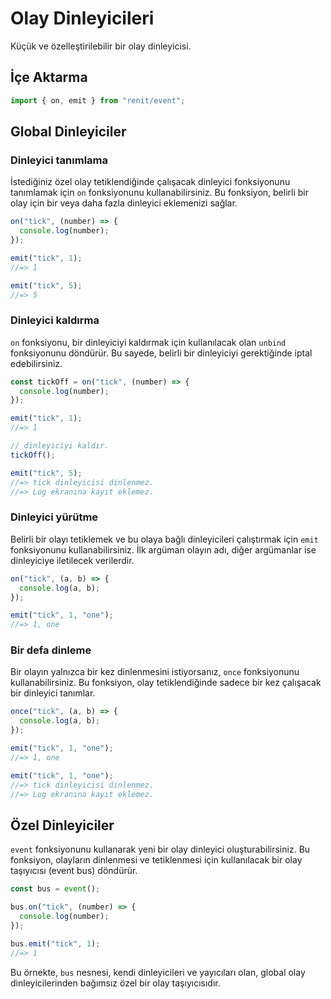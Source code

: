 # Olay Dinleyicileri

Küçük ve özelleştirilebilir bir olay dinleyicisi.

## İçe Aktarma

```js
import { on, emit } from "renit/event";
```

## Global Dinleyiciler

### Dinleyici tanımlama

İstediğiniz özel olay tetiklendiğinde çalışacak dinleyici fonksiyonunu tanımlamak için `on` fonksiyonunu kullanabilirsiniz. Bu fonksiyon, belirli bir olay için bir veya daha fazla dinleyici eklemenizi sağlar.

```js
on("tick", (number) => {
  console.log(number);
});

emit("tick", 1);
//=> 1

emit("tick", 5);
//=> 5
```

### Dinleyici kaldırma

`on` fonksiyonu, bir dinleyiciyi kaldırmak için kullanılacak olan `unbind` fonksiyonunu döndürür. Bu sayede, belirli bir dinleyiciyi gerektiğinde iptal edebilirsiniz.

```js
const tickOff = on("tick", (number) => {
  console.log(number);
});

emit("tick", 1);
//=> 1

// dinleyiciyi kaldır.
tickOff();

emit("tick", 5);
//=> tick dinleyicisi dinlenmez.
//=> Log ekranına kayıt eklemez.
```

### Dinleyici yürütme

Belirli bir olayı tetiklemek ve bu olaya bağlı dinleyicileri çalıştırmak için `emit` fonksiyonunu kullanabilirsiniz. İlk argüman olayın adı, diğer argümanlar ise dinleyiciye iletilecek verilerdir.

```js
on("tick", (a, b) => {
  console.log(a, b);
});

emit("tick", 1, "one");
//=> 1, one
```

### Bir defa dinleme

Bir olayın yalnızca bir kez dinlenmesini istiyorsanız, `once` fonksiyonunu kullanabilirsiniz. Bu fonksiyon, olay tetiklendiğinde sadece bir kez çalışacak bir dinleyici tanımlar.

```js
once("tick", (a, b) => {
  console.log(a, b);
});

emit("tick", 1, "one");
//=> 1, one

emit("tick", 1, "one");
//=> tick dinleyicisi dinlenmez.
//=> Log ekranına kayıt eklemez.
```

## Özel Dinleyiciler

`event` fonksiyonunu kullanarak yeni bir olay dinleyici oluşturabilirsiniz. Bu fonksiyon, olayların dinlenmesi ve tetiklenmesi için kullanılacak bir olay taşıyıcısı (event bus) döndürür.

```js
const bus = event();

bus.on("tick", (number) => {
  console.log(number);
});

bus.emit("tick", 1);
//=> 1
```

Bu örnekte, `bus` nesnesi, kendi dinleyicileri ve yayıcıları olan, global olay dinleyicilerinden bağımsız özel bir olay taşıyıcısıdır.
